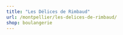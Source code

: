 ```yaml
---
title: "Les Délices de Rimbaud"
url: /montpellier/les-delices-de-rimbaud/
shop: boulangerie
---
```


